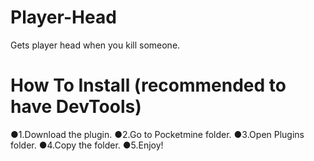 # Player-Head
Gets player head when you kill someone.

# How To Install (recommended to have DevTools)
●1.Download the plugin.
●2.Go to Pocketmine folder.
●3.Open Plugins folder.
●4.Copy the folder.
●5.Enjoy!
